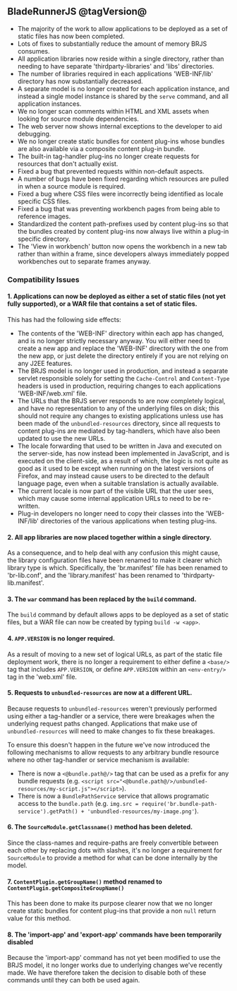 ## BladeRunnerJS @tagVersion@
- The majority of the work to allow applications to be deployed as a set of static files has now been completed.
- Lots of fixes to substantially reduce the amount of memory BRJS consumes.
- All application libraries now reside within a single directory, rather than needing to have separate 'thirdparty-libraries' and 'libs' directories.
- The number of libraries required in each applications 'WEB-INF/lib' directory has now substantially decreased.
- A separate model is no longer created for each application instance, and instead a single model instance is shared by the `serve` command, and all application instances.
- We no longer scan comments within HTML and XML assets when looking for source module dependencies.
- The web server now shows internal exceptions to the developer to aid debugging.
- We no longer create static bundles for content plug-ins whose bundles are also available via a composite content plug-in bundle.
- The built-in tag-handler plug-ins no longer create requests for resources that don't actually exist.
- Fixed a bug that prevented requests within non-default aspects.
- A number of bugs have been fixed regarding which resources are pulled in when a source module is required.
- Fixed a bug where CSS files were incorrectly being identified as locale specific CSS files.
- Fixed a bug that was preventing workbench pages from being able to reference images.
- Standardized the content path-prefixes used by content plug-ins so that the bundles created by content plug-ins now always live within a plug-in specific directory.
- The 'View in workbench' button now opens the workbench in a new tab rather than within a frame, since developers always immediately popped workbenches out to separate frames anyway.


### Compatibility Issues

#### 1. Applications can now be deployed as either a set of static files (not yet fully supported), or a WAR file that contains a set of static files.

This has had the following side effects:

  * The contents of the 'WEB-INF' directory within each app has changed, and is no longer strictly necessary anyway. You will either need to create a new app and replace the 'WEB-INF' directory with the one from the new app, or just delete the directory entirely if you are not relying on any J2EE features.
  * The BRJS model is no longer used in production, and instead a separate servlet responsible solely for setting the `Cache-Control` and `Content-Type` headers is used in production, requiring changes to each applications 'WEB-INF/web.xml' file.
  * The URLs that the BRJS server responds to are now completely logical, and have no representation to any of the underlying files on disk; this should not require any changes to existing applications unless use has been made of the `unbundled-resources` directory, since all requests to content plug-ins are mediated by tag-handlers, which have also been updated to use the new URLs.
  * The locale forwarding that used to be written in Java and executed on the server-side, has now instead been implemented in JavaScript, and is executed on the client-side, as a result of which, the logic is not quite as good as it used to be except when running on the latest versions of Firefox, and may instead cause users to be directed to the default language page, even when a suitable translation is actually available.
  * The current locale is now part of the visible URL that the user sees, which may cause some internal application URLs to need to be re-written.
  * Plug-in developers no longer need to copy their classes into the 'WEB-INF/lib' directories of the various applications when testing plug-ins.


#### 2. All app libraries are now placed together within a single directory.

As a consequence, and to help deal with any confusion this might cause, the library configuration files have been renamed to make it clearer which library type is which. Specifically, the 'br.manifest' file has been renamed to 'br-lib.conf', and the 'library.manifest' has been renamed to 'thirdparty-lib.manifest'.


#### 3. The `war` command has been replaced by the `build` command.

The `build` command by default allows apps to be deployed as a set of static files, but a WAR file can now be created by typing `build -w <app>`.


#### 4. `APP.VERSION` is no longer required.

As a result of moving to a new set of logical URLs, as part of the static file deployment work, there is no longer a requirement to either define a `<base/>` tag that includes `APP.VERSION`, or define `APP.VERSION` within an `<env-entry/>` tag in the 'web.xml' file.


#### 5. Requests to `unbundled-resources` are now at a different URL.

Because requests to `unbundled-resources` weren't previously performed using either a tag-handler or a service, there were breakages when the underlying request paths changed. Applications that make use of `unbundled-resources` will need to make changes to fix these breakages.

To ensure this doesn't happen in the future we've now introduced the following mechanisms to allow requests to any arbitrary bundle resource where no other tag-handler or service mechanism is available:

  * There is now a `<@bundle.path@/>` tag that can be used as a prefix for any bundle requests (e.g. `<script src="<@bundle.path@/>/unbundled-resources/my-script.js"></script>`).
  * There is now a `BundlePathService` service that allows programatic access to the `bundle.path` (e.g. `img.src = require('br.bundle-path-service').getPath() + 'unbundled-resources/my-image.png'`).


#### 6. The `SourceModule.getClassname()` method has been deleted.

Since the class-names and require-paths are freely convertible between each other by replacing dots with slashes, it's no longer a requirement for `SourceModule` to provide a method for what can be done internally by the model.


#### 7. `ContentPlugin.getGroupName()` method renamed to `ContentPlugin.getCompositeGroupName()`

This has been done to make its purpose clearer now that we no longer create static bundles for content plug-ins that provide a non `null` return value for this method.


#### 8. The 'import-app' and 'export-app' commands have been temporarily disabled 

Because the 'import-app' command has not yet been modified to use the BRJS model, it no longer works due to underlying changes we've recently made. We have therefore taken the decision to disable both of these commands until they can both be used again.

